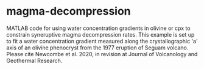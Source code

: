 # magma-decompression
MATLAB code for using water concentration gradients in olivine or cpx to constrain syneruptive magma decompression rates. This example is set up to fit a water concentration gradient measured along the crystallographic 'a' axis of an olivine phenocryst from the 1977 eruption of Seguam volcano. Please cite Newcombe et al. 2020, in revision at Journal of Volcanology and Geothermal Research.
